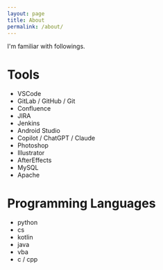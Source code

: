 ```yaml
---
layout: page
title: About
permalink: /about/
---
```


I'm familiar with followings.

# Tools
- VSCode
- GitLab / GitHub / Git
- Confluence
- JIRA
- Jenkins
- Android Studio
- Copilot / ChatGPT / Claude
- Photoshop
- Illustrator
- AfterEffects
- MySQL
- Apache

# Programming Languages
- python
- cs
- kotlin
- java
- vba
- c / cpp